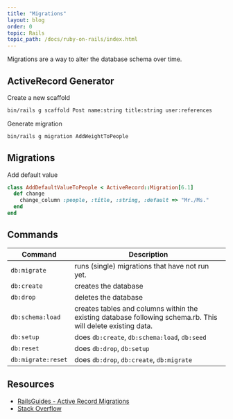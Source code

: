 ```yaml
---
title: "Migrations"
layout: blog
order: 0
topic: Rails
topic_path: /docs/ruby-on-rails/index.html
---
```

Migrations are a way to alter the database schema over time.

## ActiveRecord Generator
Create a new scaffold
```bash
bin/rails g scaffold Post name:string title:string user:references
```

Generate migration
```bash
bin/rails g migration AddWeightToPeople
```

## Migrations
Add default value
```ruby
class AddDefaultValueToPeople < ActiveRecord::Migration[6.1]
  def change
    change_column :people, :title, :string, :default => "Mr./Ms."
  end
end
```

## Commands

| Command | Description |
| -- | -- |
| `db:migrate` | runs (single) migrations that have not run yet. |
| `db:create` | creates the database |
| `db:drop` | deletes the database |
| `db:schema:load` | creates tables and columns within the existing database following schema.rb. This will delete existing data. |
| `db:setup` | does `db:create`, `db:schema:load`, `db:seed` |
| `db:reset` | does `db:drop`, `db:setup` |
| `db:migrate:reset` | does `db:drop`, `db:create`, `db:migrate` |


## Resources
* [RailsGuides - Active Record Migrations](https://guides.rubyonrails.org/active_record_migrations.html)
* [Stack Overflow](https://stackoverflow.com/a/10302357/9080991)
